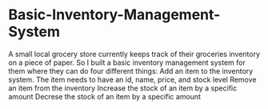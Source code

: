 # Basic-Inventory-Management-System
A small local grocery store currently keeps track of their groceries inventory on a piece of paper. So I built a basic inventory management system for them where they can do four different things:  Add an item to the inventory system. The item needs to have an id, name, price, and stock level  Remove an item from the inventory  Increase the stock of an item by a specific amount  Decrese the stock of an item by a specific amount
